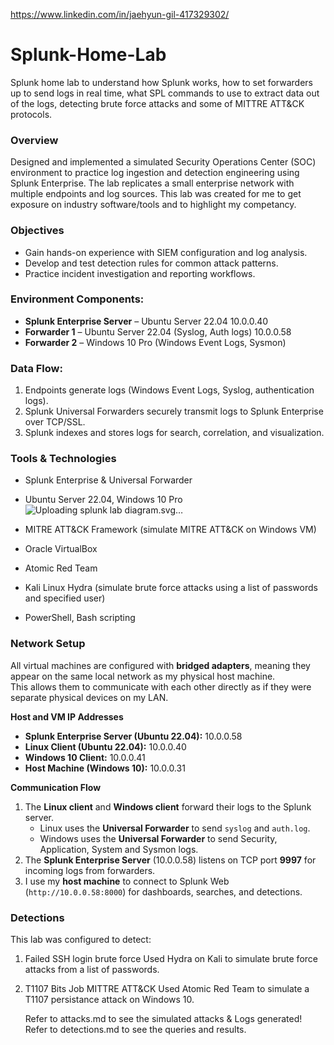https://www.linkedin.com/in/jaehyun-gil-417329302/
# Splunk-Home-Lab
Splunk home lab to understand how Splunk works, how to set forwarders up to send logs in real time, what SPL commands to use to extract data out of the logs, detecting brute force attacks and some of MITTRE ATT&amp;CK protocols.



### Overview

Designed and implemented a simulated Security Operations Center (SOC) environment to practice log ingestion and detection engineering using Splunk Enterprise. The lab replicates a small enterprise network with multiple endpoints and log sources. This lab was created for me to get exposure on industry software/tools and to highlight my competancy. 

### Objectives

- Gain hands-on experience with SIEM configuration and log analysis.
- Develop and test detection rules for common attack patterns.
- Practice incident investigation and reporting workflows.

### Environment Components:

- **Splunk Enterprise Server** – Ubuntu Server 22.04 10.0.0.40
- **Forwarder 1** – Ubuntu Server 22.04 (Syslog, Auth logs) 10.0.0.58
- **Forwarder 2** – Windows 10 Pro (Windows Event Logs, Sysmon)

### Data Flow:

1. Endpoints generate logs (Windows Event Logs, Syslog, authentication logs).
2. Splunk Universal Forwarders securely transmit logs to Splunk Enterprise over TCP/SSL.
3. Splunk indexes and stores logs for search, correlation, and visualization.

 ### Tools & Technologies
 
- Splunk Enterprise & Universal Forwarder
- Ubuntu Server 22.04, Windows 10 Pro![Uploading splunk lab diagram.svg…]()

- MITRE ATT&CK Framework (simulate MITRE ATT&CK on Windows VM)
- Oracle VirtualBox
- Atomic Red Team
- Kali Linux Hydra (simulate brute force attacks using a list of passwords and specified user)
- PowerShell, Bash scripting

### Network Setup

All virtual machines are configured with **bridged adapters**, meaning they appear on the same local network as my physical host machine.  
This allows them to communicate with each other directly as if they were separate physical devices on my LAN.

**Host and VM IP Addresses**
- **Splunk Enterprise Server (Ubuntu 22.04):** 10.0.0.58
- **Linux Client (Ubuntu 22.04):** 10.0.0.40
- **Windows 10 Client:** 10.0.0.41
- **Host Machine (Windows 10):** 10.0.0.31

**Communication Flow**
1. The **Linux client** and **Windows client** forward their logs to the Splunk server.
   - Linux uses the **Universal Forwarder** to send `syslog` and `auth.log`.
   - Windows uses the **Universal Forwarder** to send Security, Application, System and Sysmon logs.
2. The **Splunk Enterprise Server** (10.0.0.58) listens on TCP port **9997** for incoming logs from forwarders.
3. I use my **host machine** to connect to Splunk Web (`http://10.0.0.58:8000`) for dashboards, searches, and detections.

### Detections
This lab was configured to detect:
1. Failed SSH login brute force
   Used Hydra on Kali to simulate brute force attacks from a list of passwords.
2. T1107 Bits Job MITTRE ATT&CK
   Used Atomic Red Team to simulate a T1107 persistance attack on Windows 10.

   Refer to attacks.md to see the simulated attacks & Logs generated!
   Refer to detections.md to see the queries and results.
